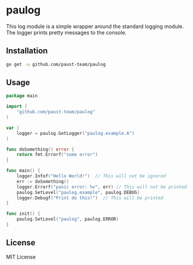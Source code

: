 # paulog

This log module is a simple wrapper around the standard logging module. The logger prints pretty messages to the console.

## Installation

```bash
go get -u github.com/paust-team/paulog
```

## Usage

```go
package main

import (
    "github.com/paust-team/paulog"
)

var (
	logger = paulog.GetLogger("paulog.example.A")
)

func doSomething() error {
    return fmt.Errorf("some error")
}

func main() {
    logger.Infof("Hello World!")  // This will not be ignored
	err := doSomething()
	logger.Errorf("panic error: %v", err) // This will not be printed
	paulog.SetLevel("paulog.example", paulog.DEBUG)
    logger.Debugf("Print do this!")  // This will be printed
}

func init() {
	paulog.SetLevel("paulog", paulog.ERROR)
}
```

## License
MIT License